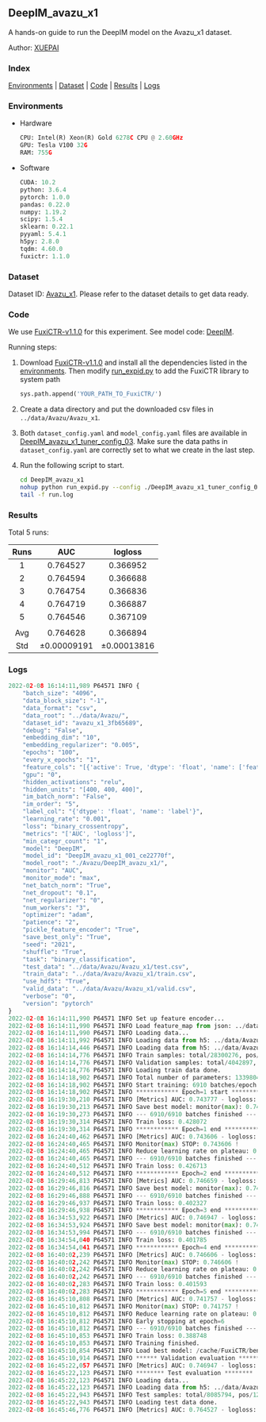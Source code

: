 ## DeepIM_avazu_x1

A hands-on guide to run the DeepIM model on the Avazu_x1 dataset.

Author: [XUEPAI](https://github.com/xue-pai)

### Index
[Environments](#Environments) | [Dataset](#Dataset) | [Code](#Code) | [Results](#Results) | [Logs](#Logs)

### Environments
+ Hardware

  ```python
  CPU: Intel(R) Xeon(R) Gold 6278C CPU @ 2.60GHz
  GPU: Tesla V100 32G
  RAM: 755G

  ```

+ Software

  ```python
  CUDA: 10.2
  python: 3.6.4
  pytorch: 1.0.0
  pandas: 0.22.0
  numpy: 1.19.2
  scipy: 1.5.4
  sklearn: 0.22.1
  pyyaml: 5.4.1
  h5py: 2.8.0
  tqdm: 4.60.0
  fuxictr: 1.1.0

  ```

### Dataset
Dataset ID: [Avazu_x1](https://github.com/openbenchmark/BARS/blob/master/ctr_prediction/datasets/Avazu/README.md#Avazu_x1). Please refer to the dataset details to get data ready.

### Code

We use [FuxiCTR-v1.1.0](fuxictr_url) for this experiment. See model code: [DeepIM](https://github.com/xue-pai/FuxiCTR/blob/v1.1.0/fuxictr/pytorch/models/DeepIM.py).

Running steps:

1. Download [FuxiCTR-v1.1.0](fuxictr_url) and install all the dependencies listed in the [environments](#environments). Then modify [run_expid.py](./run_expid.py#L5) to add the FuxiCTR library to system path
    
    ```python
    sys.path.append('YOUR_PATH_TO_FuxiCTR/')
    ```

2. Create a data directory and put the downloaded csv files in `../data/Avazu/Avazu_x1`.

3. Both `dataset_config.yaml` and `model_config.yaml` files are available in [DeepIM_avazu_x1_tuner_config_03](./DeepIM_avazu_x1_tuner_config_03). Make sure the data paths in `dataset_config.yaml` are correctly set to what we create in the last step.

4. Run the following script to start.

    ```bash
    cd DeepIM_avazu_x1
    nohup python run_expid.py --config ./DeepIM_avazu_x1_tuner_config_03 --expid DeepIM_avazu_x1_001_ce22770f --gpu 0 > run.log &
    tail -f run.log
    ```

### Results

Total 5 runs:

| Runs | AUC | logloss  |
|:--------------------:|:--------------------:|:--------------------:|
| 1 | 0.764527 | 0.366952  |
| 2 | 0.764594 | 0.366688  |
| 3 | 0.764754 | 0.366836  |
| 4 | 0.764719 | 0.366887  |
| 5 | 0.764546 | 0.367109  |
| | | | 
| Avg | 0.764628 | 0.366894 |
| Std | &#177;0.00009191 | &#177;0.00013816 |


### Logs
```python
2022-02-08 16:14:11,989 P64571 INFO {
    "batch_size": "4096",
    "data_block_size": "-1",
    "data_format": "csv",
    "data_root": "../data/Avazu/",
    "dataset_id": "avazu_x1_3fb65689",
    "debug": "False",
    "embedding_dim": "10",
    "embedding_regularizer": "0.005",
    "epochs": "100",
    "every_x_epochs": "1",
    "feature_cols": "[{'active': True, 'dtype': 'float', 'name': ['feat_1', 'feat_2', 'feat_3', 'feat_4', 'feat_5', 'feat_6', 'feat_7', 'feat_8', 'feat_9', 'feat_10', 'feat_11', 'feat_12', 'feat_13', 'feat_14', 'feat_15', 'feat_16', 'feat_17', 'feat_18', 'feat_19', 'feat_20', 'feat_21', 'feat_22'], 'type': 'categorical'}]",
    "gpu": "0",
    "hidden_activations": "relu",
    "hidden_units": "[400, 400, 400]",
    "im_batch_norm": "False",
    "im_order": "5",
    "label_col": "{'dtype': 'float', 'name': 'label'}",
    "learning_rate": "0.001",
    "loss": "binary_crossentropy",
    "metrics": "['AUC', 'logloss']",
    "min_categr_count": "1",
    "model": "DeepIM",
    "model_id": "DeepIM_avazu_x1_001_ce22770f",
    "model_root": "./Avazu/DeepIM_avazu_x1/",
    "monitor": "AUC",
    "monitor_mode": "max",
    "net_batch_norm": "True",
    "net_dropout": "0.1",
    "net_regularizer": "0",
    "num_workers": "3",
    "optimizer": "adam",
    "patience": "2",
    "pickle_feature_encoder": "True",
    "save_best_only": "True",
    "seed": "2021",
    "shuffle": "True",
    "task": "binary_classification",
    "test_data": "../data/Avazu/Avazu_x1/test.csv",
    "train_data": "../data/Avazu/Avazu_x1/train.csv",
    "use_hdf5": "True",
    "valid_data": "../data/Avazu/Avazu_x1/valid.csv",
    "verbose": "0",
    "version": "pytorch"
}
2022-02-08 16:14:11,990 P64571 INFO Set up feature encoder...
2022-02-08 16:14:11,990 P64571 INFO Load feature_map from json: ../data/Avazu/avazu_x1_3fb65689/feature_map.json
2022-02-08 16:14:11,990 P64571 INFO Loading data...
2022-02-08 16:14:11,992 P64571 INFO Loading data from h5: ../data/Avazu/avazu_x1_3fb65689/train.h5
2022-02-08 16:14:14,446 P64571 INFO Loading data from h5: ../data/Avazu/avazu_x1_3fb65689/valid.h5
2022-02-08 16:14:14,776 P64571 INFO Train samples: total/28300276, pos/4953382, neg/23346894, ratio/17.50%, blocks/1
2022-02-08 16:14:14,776 P64571 INFO Validation samples: total/4042897, pos/678699, neg/3364198, ratio/16.79%, blocks/1
2022-02-08 16:14:14,776 P64571 INFO Loading train data done.
2022-02-08 16:14:18,902 P64571 INFO Total number of parameters: 13398042.
2022-02-08 16:14:18,902 P64571 INFO Start training: 6910 batches/epoch
2022-02-08 16:14:18,902 P64571 INFO ************ Epoch=1 start ************
2022-02-08 16:19:30,210 P64571 INFO [Metrics] AUC: 0.743777 - logloss: 0.397452
2022-02-08 16:19:30,213 P64571 INFO Save best model: monitor(max): 0.743777
2022-02-08 16:19:30,273 P64571 INFO --- 6910/6910 batches finished ---
2022-02-08 16:19:30,314 P64571 INFO Train loss: 0.428072
2022-02-08 16:19:30,314 P64571 INFO ************ Epoch=1 end ************
2022-02-08 16:24:40,462 P64571 INFO [Metrics] AUC: 0.743606 - logloss: 0.397428
2022-02-08 16:24:40,465 P64571 INFO Monitor(max) STOP: 0.743606 !
2022-02-08 16:24:40,465 P64571 INFO Reduce learning rate on plateau: 0.000100
2022-02-08 16:24:40,465 P64571 INFO --- 6910/6910 batches finished ---
2022-02-08 16:24:40,512 P64571 INFO Train loss: 0.426713
2022-02-08 16:24:40,512 P64571 INFO ************ Epoch=2 end ************
2022-02-08 16:29:46,813 P64571 INFO [Metrics] AUC: 0.746659 - logloss: 0.395856
2022-02-08 16:29:46,816 P64571 INFO Save best model: monitor(max): 0.746659
2022-02-08 16:29:46,888 P64571 INFO --- 6910/6910 batches finished ---
2022-02-08 16:29:46,937 P64571 INFO Train loss: 0.402327
2022-02-08 16:29:46,938 P64571 INFO ************ Epoch=3 end ************
2022-02-08 16:34:53,922 P64571 INFO [Metrics] AUC: 0.746947 - logloss: 0.395691
2022-02-08 16:34:53,924 P64571 INFO Save best model: monitor(max): 0.746947
2022-02-08 16:34:53,994 P64571 INFO --- 6910/6910 batches finished ---
2022-02-08 16:34:54,040 P64571 INFO Train loss: 0.401785
2022-02-08 16:34:54,041 P64571 INFO ************ Epoch=4 end ************
2022-02-08 16:40:02,239 P64571 INFO [Metrics] AUC: 0.746606 - logloss: 0.396089
2022-02-08 16:40:02,242 P64571 INFO Monitor(max) STOP: 0.746606 !
2022-02-08 16:40:02,242 P64571 INFO Reduce learning rate on plateau: 0.000010
2022-02-08 16:40:02,242 P64571 INFO --- 6910/6910 batches finished ---
2022-02-08 16:40:02,283 P64571 INFO Train loss: 0.401593
2022-02-08 16:40:02,283 P64571 INFO ************ Epoch=5 end ************
2022-02-08 16:45:10,808 P64571 INFO [Metrics] AUC: 0.741757 - logloss: 0.399125
2022-02-08 16:45:10,812 P64571 INFO Monitor(max) STOP: 0.741757 !
2022-02-08 16:45:10,812 P64571 INFO Reduce learning rate on plateau: 0.000001
2022-02-08 16:45:10,812 P64571 INFO Early stopping at epoch=6
2022-02-08 16:45:10,812 P64571 INFO --- 6910/6910 batches finished ---
2022-02-08 16:45:10,853 P64571 INFO Train loss: 0.388748
2022-02-08 16:45:10,853 P64571 INFO Training finished.
2022-02-08 16:45:10,854 P64571 INFO Load best model: /cache/FuxiCTR/benchmarks/Avazu/DeepIM_avazu_x1/avazu_x1_3fb65689/DeepIM_avazu_x1_001_ce22770f.model
2022-02-08 16:45:10,914 P64571 INFO ****** Validation evaluation ******
2022-02-08 16:45:22,057 P64571 INFO [Metrics] AUC: 0.746947 - logloss: 0.395691
2022-02-08 16:45:22,123 P64571 INFO ******** Test evaluation ********
2022-02-08 16:45:22,123 P64571 INFO Loading data...
2022-02-08 16:45:22,123 P64571 INFO Loading data from h5: ../data/Avazu/avazu_x1_3fb65689/test.h5
2022-02-08 16:45:22,943 P64571 INFO Test samples: total/8085794, pos/1232985, neg/6852809, ratio/15.25%, blocks/1
2022-02-08 16:45:22,943 P64571 INFO Loading test data done.
2022-02-08 16:45:46,776 P64571 INFO [Metrics] AUC: 0.764527 - logloss: 0.366952

```
